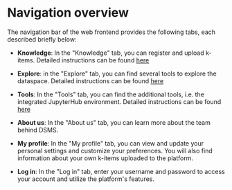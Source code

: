 # Navigation overview

The navigation bar of the web frontend provides the following tabs, each described briefly below:

- **Knowledge**: In the "Knowledge" tab, you can register and upload k-items. Detailed instructions can be found [here](knowledge.md)
  
- **Explore**: in the "Explore" tab, you can find several tools to explore the dataspace. Detailed instructions can be found [here](explore.md)

- **Tools**: In the "Tools" tab, you can find the additional tools, i.e. the integrated JupyterHub environment. Detailed instructions can be found [here](tools.md)

- **About us**: In the "About us" tab, you can learn more about the team behind DSMS.

- **My profile**: In the "My profile" tab, you can view and update your personal settings and customize your preferences. You will also find information about your own k-items uploaded to the platform.

- **Log in**: In the "Log in" tab, enter your username and password to access your account and utilize the platform's features.